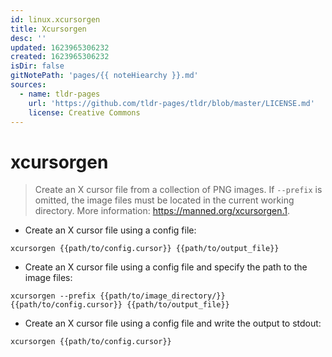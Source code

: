 ```yaml
---
id: linux.xcursorgen
title: Xcursorgen
desc: ''
updated: 1623965306232
created: 1623965306232
isDir: false
gitNotePath: 'pages/{{ noteHiearchy }}.md'
sources:
  - name: tldr-pages
    url: 'https://github.com/tldr-pages/tldr/blob/master/LICENSE.md'
    license: Creative Commons
---
```

# xcursorgen

> Create an X cursor file from a collection of PNG images.
> If `--prefix` is omitted, the image files must be located in the current working directory.
> More information: <https://manned.org/xcursorgen.1>.

- Create an X cursor file using a config file:

`xcursorgen {{path/to/config.cursor}} {{path/to/output_file}}`

- Create an X cursor file using a config file and specify the path to the image files:

`xcursorgen --prefix {{path/to/image_directory/}} {{path/to/config.cursor}} {{path/to/output_file}}`

- Create an X cursor file using a config file and write the output to stdout:

`xcursorgen {{path/to/config.cursor}}`

